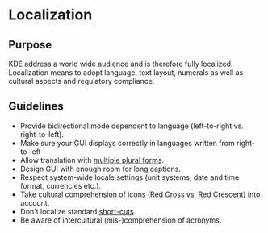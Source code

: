 Localization
============

Purpose
-------

KDE address a world wide audience and is therefore fully localized.
Localization means to adopt language, text layout, numerals as well as
cultural aspects and regulatory compliance.

Guidelines
----------

-   Provide bidirectional mode dependent to language (left-to-right vs.
    right-to-left).
-   Make sure your GUI displays correctly in languages written from
    right-to-left
-   Allow translation with [multiple plural
    forms](http://www.gnu.org/software/gettext/manual/html_mono/gettext.html#Plural-forms).
-   Design GUI with enough room for long captions.
-   Respect system-wide locale settings (unit systems, date and time
    format, currencies etc.).
-   Take cultural comprehension of icons (Red Cross vs. Red Crescent)
    into account.
-   Don\'t localize standard
    [short-cuts](KDE_Visual_Design_Group/HIG/Keyboard_Shortcuts).
-   Be aware of intercultural (mis-)comprehension of acronyms.
